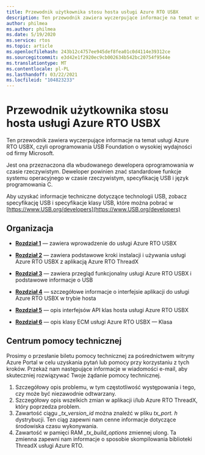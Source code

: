 ```yaml
---
title: Przewodnik użytkownika stosu hosta usługi Azure RTO USBX
description: Ten przewodnik zawiera wyczerpujące informacje na temat usługi Azure RTO USBX, czyli oprogramowania USB Foundation o wysokiej wydajności od firmy Microsoft.
author: philmea
ms.author: philmea
ms.date: 5/19/2020
ms.service: rtos
ms.topic: article
ms.openlocfilehash: 243b12c4757ee945def8fea01c0d4114e39312ce
ms.sourcegitcommit: e3d42e1f2920ec9cb002634b542bc20754f9544e
ms.translationtype: MT
ms.contentlocale: pl-PL
ms.lasthandoff: 03/22/2021
ms.locfileid: "104823233"
---
```

# <a name="azure-rtos-usbx-host-stack-user-guide"></a>Przewodnik użytkownika stosu hosta usługi Azure RTO USBX

Ten przewodnik zawiera wyczerpujące informacje na temat usługi Azure RTO USBX, czyli oprogramowania USB Foundation o wysokiej wydajności od firmy Microsoft.

Jest ona przeznaczona dla wbudowanego dewelopera oprogramowania w czasie rzeczywistym. Deweloper powinien znać standardowe funkcje systemu operacyjnego w czasie rzeczywistym, specyfikację USB i język programowania C.

Aby uzyskać informacje techniczne dotyczące technologii USB, zobacz specyfikację USB i specyfikacje klasy USB, które można pobrać w [https://www.USB.org/developers](https://www.USB.org/developers)

## <a name="organization"></a>Organizacja

- [**Rozdział 1**](usbx-host-stack-1.md) — zawiera wprowadzenie do usługi Azure RTO USBX

- [**Rozdział 2**](usbx-host-stack-2.md) — zawiera podstawowe kroki instalacji i używania usługi Azure RTO USBX z aplikacją Azure RTO ThreadX

- [**Rozdział 3**](usbx-host-stack-3.md) — zawiera przegląd funkcjonalny usługi Azure RTO USBX i podstawowe informacje o USB

- [**Rozdział 4**](usbx-host-stack-4.md) — szczegółowe informacje o interfejsie aplikacji do usługi Azure RTO USBX w trybie hosta

- [**Rozdział 5**](usbx-host-stack-5.md) — opis interfejsów API klas hosta usługi Azure RTO USBX

- [**Rozdział 6**](usbx-host-stack-6.md) — opis klasy ECM usługi Azure RTO USBX — Klasa

## <a name="customer-support-center"></a>Centrum pomocy technicznej

Prosimy o przesłanie biletu pomocy technicznej za pośrednictwem witryny Azure Portal w celu uzyskania pytań lub pomocy przy korzystaniu z tych kroków. Przekaż nam następujące informacje w wiadomości e-mail, aby skuteczniej rozwiązywać Twoje żądanie pomocy technicznej.

1. Szczegółowy opis problemu, w tym częstotliwość występowania i tego, czy może być niezawodnie odtwarzany.
2. Szczegółowy opis wszelkich zmian w aplikacji i/lub Azure RTO ThreadX, który poprzedza problem.
3. Zawartość ciągu *_tx_version_id* można znaleźć w pliku *tx_port. h* dystrybucji. Ten ciąg zapewni nam cenne informacje dotyczące środowiska czasu wykonywania.
4. Zawartość w pamięci RAM *_tx_build_options* zmiennej ulong. Ta zmienna zapewni nam informacje o sposobie skompilowania biblioteki ThreadX usługi Azure RTO.
